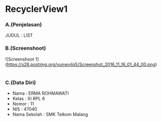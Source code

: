 # RecyclerView1<br>
### A.(Penjelasan)
JUDUL : LIST
<br>
### B.(Screenshoot)
![Screenshoot 1] (https://s28.postimg.org/vunwyilq5/Screenshot_2016_11_16_01_44_00.png)<br>
<br>
### C.(Data Diri)
- Nama    : ERMA ROHMAWATI
- Kelas   : XI RPL 6
- Nomor   : 11
- NIS     : 47040
- Nama Sekolah  : SMK Telkom Malang
